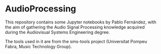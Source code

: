 # AudioProcessing
 
This repository contains some Jupyter notebooks by Pablo Fernández, with the aim of gathering the Audio Signal Processing knowledge acquired during the Audiovisual Systems Engineering degree.

The tools used in it are from the sms-tools project (Universitat Pompeu Fabra, Music Technology Group).
